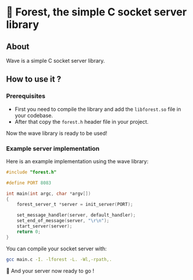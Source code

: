 # 🌳 Forest, the simple C socket server library
## About
Wave is a simple C socket server library.

## How to use it ?

### Prerequisites
- First you need to compile the library and add the `libforest.so` file in your codebase.
- After that copy the `forest.h` header file in your project.

Now the wave library is ready to be used!

### Example server implementation

Here is an example implementation using the wave library:
```c
#include "forest.h"

#define PORT 8083

int main(int argc, char *argv[])
{
    forest_server_t *server = init_server(PORT);

    set_message_handler(server, default_handler);
    set_end_of_message(server, "\r\n");
    start_server(server);
    return 0;
}
```

You can compile your socket server with:
```bash
gcc main.c -I. -lforest -L. -Wl,-rpath,.
```

🎉 And your server now ready to go !
